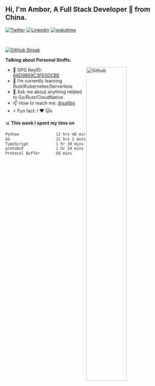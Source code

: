 ## Hi, I'm Ambor, A Full Stack Developer 🚀 from China.

[![Twitter](https://img.shields.io/badge/-saltbo-1ca0f1?style=flat&logo=twitter&logoColor=white)](https://twitter.com/rdsaltbo)
[![Linkedin](https://img.shields.io/badge/-saltbo-blue?style=flat&logo=Linkedin&logoColor=white)](https://www.linkedin.com/in/saltbo/)
[![wakatime](https://wakatime.com/badge/user/f82b1c77-faab-48cd-aef5-a12c0aff104b.svg)](https://wakatime.com/@f82b1c77-faab-48cd-aef5-a12c0aff104b)

&nbsp;  

[![GitHub Streak](http://github-readme-streak-stats.herokuapp.com?user=saltbo&hide_border=true&date_format=M%20j%5B%2C%20Y%5D)](https://git.io/streak-stats)

**Talking about Personal Stuffs:**
<!-- Any image aligned to the right. Beware the width  -->
<img width="50%" align="right" alt="Github" src="https://raw.githubusercontent.com/saltbo/saltbo/master/images/git-header.svg" />

- 🤘 GPG KeyID: [A6D9859C3FE0DCBE](https://saltbo.cn/pgp_keys.asc)
- 🌱 I’m currently learning Rust/Kubernetes/Serverless
- 💬 Ask me about anything related to Go/Rust/CloudNative
- 📫 How to reach me: [@saltbo](https://t.me/saltbo)
- ⚡ Fun fact: I :heart: :cat:s


📊 **This week I spent my time on**
<!--START_SECTION:waka-->

```txt
Python                12 hrs 48 mins  ██████████▓░░░░░░░░░░░░░░   42.82 %
Go                    12 hrs 2 mins   ██████████░░░░░░░░░░░░░░░   40.21 %
TypeScript            1 hr 30 mins    █▒░░░░░░░░░░░░░░░░░░░░░░░   05.03 %
protobuf              1 hr 24 mins    █▒░░░░░░░░░░░░░░░░░░░░░░░   04.72 %
Protocol Buffer       56 mins         ▓░░░░░░░░░░░░░░░░░░░░░░░░   03.12 %
```

<!--END_SECTION:waka-->
